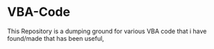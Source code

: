 # VBA-Code

This Repository is a dumping ground for various VBA code that i have found/made that has been useful, 

